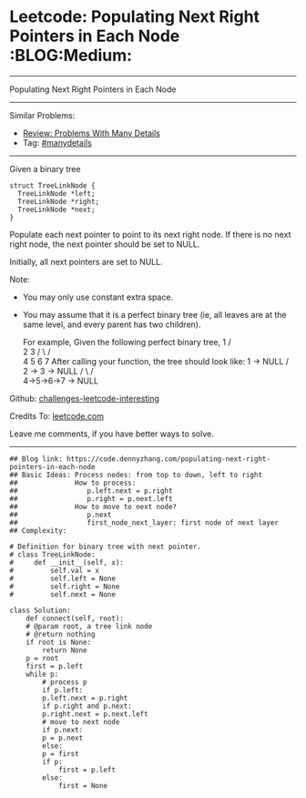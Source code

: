 
# Leetcode: Populating Next Right Pointers in Each Node     :BLOG:Medium:

---

Populating Next Right Pointers in Each Node  

---

Similar Problems:  

-   [Review: Problems With Many Details](https://code.dennyzhang.com/review-manydetails)
-   Tag: [#manydetails](https://code.dennyzhang.com/tag/manydetails)

---

Given a binary tree  

    struct TreeLinkNode {
      TreeLinkNode *left;
      TreeLinkNode *right;
      TreeLinkNode *next;
    }

Populate each next pointer to point to its next right node. If there is no next right node, the next pointer should be set to NULL.  

Initially, all next pointers are set to NULL.  

Note:  

-   You may only use constant extra space.
-   You may assume that it is a perfect binary tree (ie, all leaves are at the same level, and every parent has two children).

    For example,
    Given the following perfect binary tree,
             1
           /  \
          2    3
         / \  / \
        4  5  6  7
    After calling your function, the tree should look like:
             1 -> NULL
           /  \
          2 -> 3 -> NULL
         / \  / \
        4->5->6->7 -> NULL

Github: [challenges-leetcode-interesting](https://github.com/DennyZhang/challenges-leetcode-interesting/tree/master/problems/populating-next-right-pointers-in-each-node)  

Credits To: [leetcode.com](https://leetcode.com/problems/populating-next-right-pointers-in-each-node/description/)  

Leave me comments, if you have better ways to solve.  

---

    ## Blog link: https://code.dennyzhang.com/populating-next-right-pointers-in-each-node
    ## Basic Ideas: Process nodes: from top to down, left to right
    ##              How to process:
    ##                 p.left.next = p.right
    ##                 p.right = p.next.left
    ##              How to move to next node?
    ##                 p.next
    ##                 first_node_next_layer: first node of next layer
    ## Complexity:
    
    # Definition for binary tree with next pointer.
    # class TreeLinkNode:
    #     def __init__(self, x):
    #         self.val = x
    #         self.left = None
    #         self.right = None
    #         self.next = None
    
    class Solution:
        def connect(self, root):
    	# @param root, a tree link node
    	# @return nothing
    	if root is None:
    	    return None
    	p = root
    	first = p.left
    	while p:
    	    # process p
    	    if p.left:
    		p.left.next = p.right
    	    if p.right and p.next:
    		p.right.next = p.next.left
    	    # move to next node
    	    if p.next:
    		p = p.next
    	    else:
    		p = first
    		if p:
    		    first = p.left
    		else:
    		    first = None

